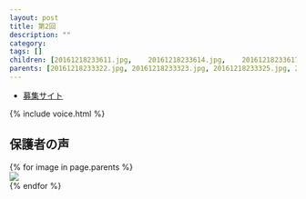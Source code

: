 ```yaml
---
layout: post
title: 第2回
description: ""
category: 
tags: []
children: [20161218233611.jpg,    20161218233614.jpg,    20161218233617.jpg,    20161218233620.jpg,    20161218233623.jpg,    20161218233626.jpg,    20161218233629.jpg, 20161218233611000.jpg, 20161218233615.jpg,    20161218233618.jpg,    20161218233621.jpg,    20161218233624.jpg,    20161218233627.jpg,    20161218233630.jpg, 20161218233612.jpg,    20161218233615000.jpg, 20161218233618000.jpg, 20161218233621000.jpg, 20161218233625.jpg,    20161218233627000.jpg, 20161218233631.jpg, 20161218233613.jpg,    20161218233616.jpg,    20161218233619.jpg,    20161218233622.jpg,    20161218233625000.jpg, 20161218233628.jpg]
parents: [20161218233322.jpg, 20161218233323.jpg, 20161218233325.jpg, 20161218233326.jpg, 20161218233328.jpg, 20161218233329.jpg, 20161218233331.jpg, 20161218233332.jpg, 20161218233333.jpg, 20161218233335.jpg]
---
```


* [募集サイト](https://coderdojo-suginami.doorkeeper.jp/events/54190)

{% include voice.html %}

## 保護者の声

<div class="row">
{% for image in page.parents %}
<div class="col-md-3">
<a href="/images/enq/{{ page.date | date: "%Y%m%d" }}/parents/{{ image }}"><img src="/images/enq/{{ page.date | date: "%Y%m%d" }}/parents/{{ image }}" /></a>
</div>
{% endfor %}
</div>
